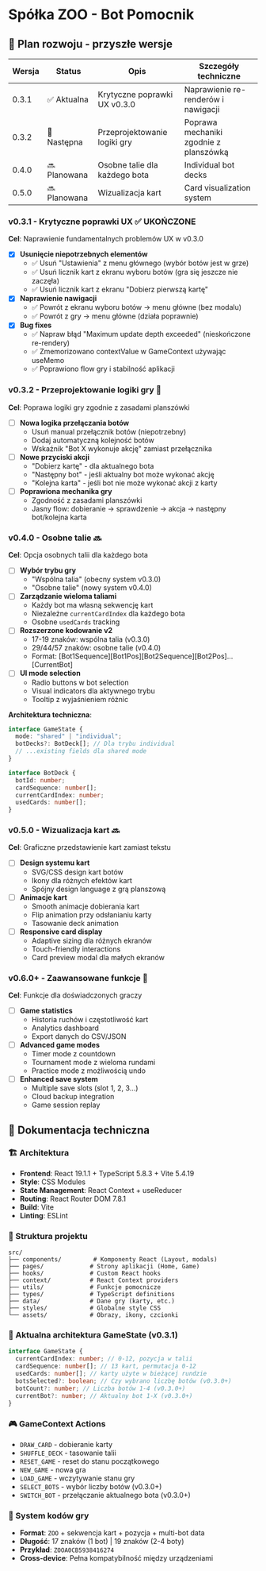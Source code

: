 # Spółka ZOO - Bot Pomocnik

## 🎯 Plan rozwoju - przyszłe wersje

| Wersja | Status       | Opis                          | Szczegóły techniczne                       |
| ------ | ------------ | ----------------------------- | ------------------------------------------ |
| 0.3.1  | ✅ Aktualna  | Krytyczne poprawki UX v0.3.0  | Naprawienie re-renderów i nawigacji        |
| 0.3.2  | 🎯 Następna  | Przeprojektowanie logiki gry  | Poprawa mechaniki zgodnie z planszówką     |
| 0.4.0  | 🔜 Planowana | Osobne talie dla każdego bota | Individual bot decks                       |
| 0.5.0  | 🔜 Planowana | Wizualizacja kart             | Card visualization system                  |

### v0.3.1 - Krytyczne poprawki UX ✅ UKOŃCZONE

**Cel**: Naprawienie fundamentalnych problemów UX w v0.3.0

- [x] **Usunięcie niepotrzebnych elementów**
  - ✅ Usuń "Ustawienia" z menu głównego (wybór botów jest w grze)
  - ✅ Usuń licznik kart z ekranu wyboru botów (gra się jeszcze nie zaczęła)
  - ✅ Usuń licznik kart z ekranu "Dobierz pierwszą kartę"
- [x] **Naprawienie nawigacji**
  - ✅ Powrót z ekranu wyboru botów → menu główne (bez modalu)
  - ✅ Powrót z gry → menu główne (działa poprawnie)
- [x] **Bug fixes**
  - ✅ Napraw błąd "Maximum update depth exceeded" (nieskończone re-rendery)
  - ✅ Zmemorizowano contextValue w GameContext używając useMemo
  - ✅ Poprawiono flow gry i stabilność aplikacji

### v0.3.2 - Przeprojektowanie logiki gry 🎯

**Cel**: Poprawa logiki gry zgodnie z zasadami planszówki

- [ ] **Nowa logika przełączania botów**
  - Usuń manual przełącznik botów (niepotrzebny)
  - Dodaj automatyczną kolejność botów
  - Wskaźnik "Bot X wykonuje akcję" zamiast przełącznika
- [ ] **Nowe przyciski akcji**
  - "Dobierz kartę" - dla aktualnego bota
  - "Następny bot" - jeśli aktualny bot może wykonać akcję
  - "Kolejna karta" - jeśli bot nie może wykonać akcji z karty
- [ ] **Poprawiona mechanika gry**
  - Zgodność z zasadami planszówki
  - Jasny flow: dobieranie → sprawdzenie → akcja → następny bot/kolejna karta

### v0.4.0 - Osobne talie 🔜

**Cel**: Opcja osobnych talii dla każdego bota

- [ ] **Wybór trybu gry**
  - "Wspólna talia" (obecny system v0.3.0)
  - "Osobne talie" (nowy system v0.4.0)
- [ ] **Zarządzanie wieloma taliami**
  - Każdy bot ma własną sekwencję kart
  - Niezależne `currentCardIndex` dla każdego bota
  - Osobne `usedCards` tracking
- [ ] **Rozszerzone kodowanie v2**
  - 17-19 znaków: wspólna talia (v0.3.0)
  - 29/44/57 znaków: osobne talie (v0.4.0)
  - Format: [Bot1Sequence][Bot1Pos][Bot2Sequence][Bot2Pos]...[CurrentBot]
- [ ] **UI mode selection**
  - Radio buttons w bot selection
  - Visual indicators dla aktywnego trybu
  - Tooltip z wyjaśnieniem różnic

**Architektura techniczna**:

```typescript
interface GameState {
  mode: "shared" | "individual";
  botDecks?: BotDeck[]; // Dla trybu individual
  // ...existing fields dla shared mode
}

interface BotDeck {
  botId: number;
  cardSequence: number[];
  currentCardIndex: number;
  usedCards: number[];
}
```

### v0.5.0 - Wizualizacja kart 🔜

**Cel**: Graficzne przedstawienie kart zamiast tekstu

- [ ] **Design systemu kart**
  - SVG/CSS design kart botów
  - Ikony dla różnych efektów kart
  - Spójny design language z grą planszową
- [ ] **Animacje kart**
  - Smooth animacje dobierania kart
  - Flip animation przy odsłanianiu karty
  - Tasowanie deck animation
- [ ] **Responsive card display**
  - Adaptive sizing dla różnych ekranów
  - Touch-friendly interactions
  - Card preview modal dla małych ekranów

### v0.6.0+ - Zaawansowane funkcje 🔮

**Cel**: Funkcje dla doświadczonych graczy

- [ ] **Game statistics**
  - Historia ruchów i częstotliwość kart
  - Analytics dashboard
  - Export danych do CSV/JSON
- [ ] **Advanced game modes**
  - Timer mode z countdown
  - Tournament mode z wieloma rundami
  - Practice mode z możliwością undo
- [ ] **Enhanced save system**
  - Multiple save slots (slot 1, 2, 3...)
  - Cloud backup integration
  - Game session replay

## 📖 Dokumentacja techniczna

### 🏗️ Architektura

- **Frontend**: React 19.1.1 + TypeScript 5.8.3 + Vite 5.4.19
- **Style**: CSS Modules
- **State Management**: React Context + useReducer
- **Routing**: React Router DOM 7.8.1
- **Build**: Vite
- **Linting**: ESLint

### 📁 Struktura projektu

```
src/
├── components/         # Komponenty React (Layout, modals)
├── pages/             # Strony aplikacji (Home, Game)
├── hooks/             # Custom React hooks
├── context/           # React Context providers
├── utils/             # Funkcje pomocnicze
├── types/             # TypeScript definitions
├── data/              # Dane gry (karty, etc.)
├── styles/            # Globalne style CSS
└── assets/            # Obrazy, ikony, czcionki
```

### 🔧 Aktualna architektura GameState (v0.3.1)

```typescript
interface GameState {
  currentCardIndex: number; // 0-12, pozycja w talii
  cardSequence: number[]; // 13 kart, permutacja 0-12
  usedCards: number[]; // karty użyte w bieżącej rundzie
  botsSelected?: boolean; // Czy wybrano liczbę botów (v0.3.0+)
  botCount?: number; // Liczba botów 1-4 (v0.3.0+)
  currentBot?: number; // Aktualny bot 1-X (v0.3.0+)
}
```

### 🎮 GameContext Actions

- `DRAW_CARD` - dobieranie karty
- `SHUFFLE_DECK` - tasowanie talii
- `RESET_GAME` - reset do stanu początkowego
- `NEW_GAME` - nowa gra
- `LOAD_GAME` - wczytywanie stanu gry
- `SELECT_BOTS` - wybór liczby botów (v0.3.0+)
- `SWITCH_BOT` - przełączanie aktualnego bota (v0.3.0+)

### 💾 System kodów gry

- **Format**: `ZOO` + sekwencja kart + pozycja + multi-bot data
- **Długość**: 17 znaków (1 bot) | 19 znaków (2-4 boty)
- **Przykład**: `ZOOA0CB5938416274`
- **Cross-device**: Pełna kompatybilność między urządzeniami
